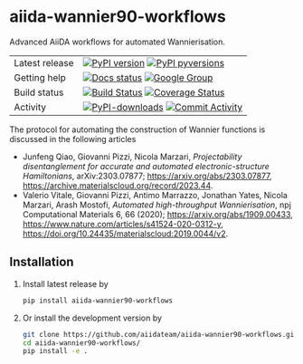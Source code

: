 # aiida-wannier90-workflows

Advanced AiiDA workflows for automated Wannierisation.

|     | |
|-----|----------------------------------------------------------------------------|
|Latest release| [![PyPI version](https://badge.fury.io/py/aiida-wannier90-workflows.svg)](https://badge.fury.io/py/aiida-wannier90-workflows) [![PyPI pyversions](https://img.shields.io/pypi/pyversions/aiida-wannier90-workflows.svg)](https://pypi.python.org/pypi/aiida-wannier90-workflows/) |
|Getting help| [![Docs status](https://readthedocs.org/projects/aiida-wannier90-workflows/badge)](http://aiida-wannier90-workflows.readthedocs.io/) [![Google Group](https://img.shields.io/badge/-Google%20Group-lightgrey.svg)](https://groups.google.com/forum/#!forum/aiidausers)
|Build status| [![Build Status](https://github.com/aiidateam/aiida-wannier90-workflows/actions/workflows/ci.yml/badge.svg)](https://github.com/aiidateam/aiida-wannier90-workflows/actions) [![Coverage Status](https://codecov.io/gh/aiidateam/aiida-wannier90-workflows/branch/main/graph/badge.svg)](https://codecov.io/gh/aiidateam/aiida-wannier90-workflows/tree/main) |
|Activity| [![PyPI-downloads](https://img.shields.io/pypi/dm/aiida-wannier90-workflows.svg?style=flat)](https://pypistats.org/packages/aiida-wannier90-workflows) [![Commit Activity](https://img.shields.io/github/commit-activity/m/aiidateam/aiida-wannier90-workflows.svg)](https://github.com/aiidateam/aiida-wannier90-workflows/pulse)


The protocol for automating the construction of Wannier functions is discussed in the following articles

* Junfeng Qiao, Giovanni Pizzi, Nicola Marzari,
  *Projectability disentanglement for accurate and automated electronic-structure Hamiltonians*, arXiv:2303.07877;
  <https://arxiv.org/abs/2303.07877>, <https://archive.materialscloud.org/record/2023.44>.
* Valerio Vitale, Giovanni Pizzi, Antimo Marrazzo, Jonathan Yates, Nicola Marzari, Arash Mostofi,
  *Automated high-throughput Wannierisation*, npj Computational Materials 6, 66 (2020);
  <https://arxiv.org/abs/1909.00433>, <https://www.nature.com/articles/s41524-020-0312-y>, <https://doi.org/10.24435/materialscloud:2019.0044/v2>.

## Installation

1. Install latest release by

   ```bash
   pip install aiida-wannier90-workflows
   ```

2. Or install the development version by

   ```bash
   git clone https://github.com/aiidateam/aiida-wannier90-workflows.git
   cd aiida-wannier90-workflows/
   pip install -e .
   ```
